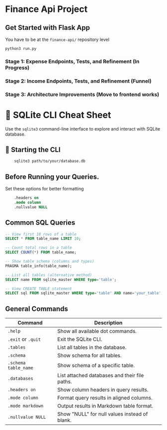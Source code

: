 # Finance Api Project

## Get Started with Flask App
You have to be at the `finance-api/` repository level
```bash
python3 run.py
```

### Stage 1: Expense Endpoints, Tests, and Refinement (In Progress)
### Stage 2: Income Endpoints, Tests, and Refinement (Funnel)
### Stage 3: Architecture Improvements (Move to frontend works)


# 📘 SQLite CLI Cheat Sheet

Use the `sqlite3` command-line interface to explore and interact with SQLite database.

## 🏁 Starting the CLI
```bash
    sqlite3 path/to/your/database.db
```

## Before Running your Queries.
Set these options for better formatting
```sql
    .headers on
    .mode column
    .nullvalue NULL
```

## Common SQL Queries
```sql
-- View first 10 rows of a table
SELECT * FROM table_name LIMIT 10;

-- Count total rows in a table
SELECT COUNT(*) FROM table_name;

-- Show table schema (columns and types)
PRAGMA table_info(table_name);

-- List all tables (alternative method)
SELECT name FROM sqlite_master WHERE type='table';

-- View CREATE TABLE statement
SELECT sql FROM sqlite_master WHERE type='table' AND name='your_table';
```

## General Commands
| Command               | Description                                 |
|-----------------------|---------------------------------------------|
| `.help`               | Show all available dot commands.            |
| `.exit` or `.quit`    | Exit the SQLite CLI.                        |
| `.tables`             | List all tables in the database.            |
| `.schema`             | Show schema for all tables.                 |
| `.schema table_name`  | Show schema of a specific table.            |
| `.databases`          | List attached databases and their file paths. |
| `.headers on`         | Show column headers in query results.       |
| `.mode column`        | Format query results in aligned columns.    |
| `.mode markdown`      | Output results in Markdown table format.    |
| `.nullvalue NULL`     | Show "NULL" for null values instead of blank. |
